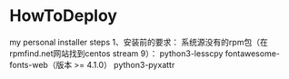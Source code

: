 # HowToDeploy

my personal installer steps
1、安装前的要求：
系统源没有的rpm包（在rpmfind.net网站找到centos stream 9）：
python3-lesscpy
fontawesome-fonts-web（版本 >= 4.1.0）
python3-pyxattr
